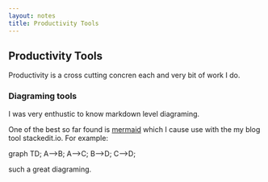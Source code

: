 ```yaml
--- 
layout: notes 
title: Productivity Tools
---
```

<script src="https://unpkg.com/mermaid@8.0.0/dist/mermaid.min.js"></script>

## Productivity Tools
Productivity is a cross cutting concren each and very bit of work I do. 

### Diagraming tools
I was very enthustic to know markdown level diagraming. 

One of the best so far found is [mermaid](https://mermaid-js.github.io/mermaid/#/) which I cause use with the my blog tool stackedit.io. For example:

<div class="mermaid">
graph TD;
    A-->B;
    A-->C;
    B-->D;
    C-->D;
</div>

such a great diagraming.
<!--stackedit_data:
eyJoaXN0b3J5IjpbMTQyNDAyMDY0XX0=
-->